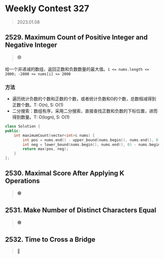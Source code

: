 # Weekly Contest 327
> 2023.01.08

## 2529. Maximum Count of Positive Integer and Negative Integer

> :green_circle:

给一个非递减的数组，返回正数和负数数量的最大值。`1 <= nums.length <= 2000; -2000 <= nums[i] <= 2000`

### 方法

- 遍历统计负数的个数和正数的个数，或者统计负数和0的个数，总数相减得到正数个数。T: O(n), S: O(1)
- 二分搜索：数组有序，采用二分搜索，直接查找正数和负数的下标位置，进而得到数量。T: O(logn), S: O(1)

```cpp
class Solution {
public:
    int maximumCount(vector<int>& nums) {
        int pos = nums.end() - upper_bound(nums.begin(), nums.end(), 0);
        int neg = lower_bound(nums.begin(), nums.end(), 0) - nums.begin();
        return max(pos, neg);
    }
};
```

## 2530. Maximal Score After Applying K Operations

> :orange_circle:

## 2531. Make Number of Distinct Characters Equal

> :orange_circle:

## 2532. Time to Cross a Bridge

> :red_circle:
